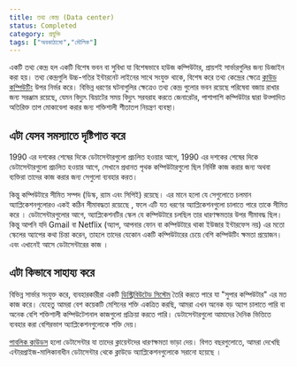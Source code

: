 ```yaml
---
title: তথ্য কেন্দ্র (Data center) 
status: Completed
category: প্রযুক্তি 
tags: ["অবকাঠামো","মৌলিক"]
---
```


একটি তথ্য কেন্দ্র হল একটি বিশেষ ভবন বা সুবিধা যা বিশেষভাবে হাউজ কম্পিউটার, প্রায়শই সার্ভারগুলির জন্য ডিজাইন করা হয়।
তথ্য কেন্দ্রগুলি উচ্চ-গতির ইন্টারনেট লাইনের সাথে সংযুক্ত থাকে, বিশেষ করে তথ্য কেন্দ্রের ক্ষেত্রে [ক্লাউড কম্পিউটিং](bn/cloud-computing/) উপর নির্ভর করে।
বিভিন্ন ধরণের  ঘটনাগুলির ক্ষেত্রেও তথ্য কেন্দ্র গুলোর ভবন রয়েছে  পরিষেবা বজায় রাখার জন্য সরঞ্জাম রয়েছে, যেমন  বিদ্যুৎ বিভ্রাটের সময় বিদ্যুৎ সরবরাহ করতে জেনারেটর, পাশাপাশি কম্পিউটার দ্বারা উত্পাদিত অতিরিক্ত তাপ মোকাবেলা করার জন্য শক্তিশালী শীতাতপ নিয়ন্ত্রণ ব্যবস্থা।

## এটা যেসব সমস্যাতে দৃষ্টিপাত করে

1990 এর দশকের শেষের দিকে ডেটাসেন্টারগুলো প্রচলিত হওয়ার আগে, 1990 এর দশকের শেষের দিকে ডেটাসেন্টারগুলো প্রচলিত হওয়ার আগে, সেখানে প্রধানত পৃথক কম্পিউটারগুলো ছিল নির্দিষ্ট কাজ করার জন্য অথবা  ব্যক্তিরা তাদের কাজ করার জন্য সেগুলো  ব্যবহার করত।

কিন্তু কম্পিউটারে সীমিত সম্পদ  (ডিস্ক, র‍্যাম এবং সিপিই) রয়েছে। 
এর মানে হলো যে সেগুলোতে চলমান অ্যাপ্লিকেশনগুলোরও একই কঠিন সীমাবদ্ধতা রয়েছেে , ফলে এটি যত ধরণের অ্যাপ্লিকেশনগুলো চালাতে পারে তাকে সীমিত করে । 
ডেটাসেন্টারগুলোর আগে, অ্যাপ্লিকেশনটির স্কেল যে কম্পিউটারে চলছিল তার ধারণক্ষমতার উপর সীমাবদ্ধ ছিল। 
কিন্তু আপনি যদি Gmail বা Netflix (অ্যাপ, আপনার ফোন বা কম্পিউটারে থাকা ইউজার ইন্টারফেস নয়) এর মতো স্কেলের অ্যাপের কথা চিন্তা করেন, তাহলে তাদের  যেকোন একটি কম্পিউটারের চেয়ে বেশি কম্পিউটিং ক্ষমতা প্রয়োজন।
এবং এখানেই আসে ডেটাসেন্টারের কাজ । 

## এটা কিভাবে সাহায্য করে

বিভিন্ন সার্ভার সংযুক্ত করে, ব্যবহারকারীরা একটি [ডিস্ট্রিবিউটেড সিস্টেম](/bn/distributed-systems/) তৈরি করতে পারে যা "সুপার কম্পিউটার" এর মত কাজ করে।
যেহেতু আমরা বেশ কয়েকটি মেশিনের শক্তি একত্রিত করছি, আমরা এখন অনেক বড় অ্যাপ চালাতে পারি বা অনেক বেশি শক্তিশালী কম্পিউটেশনাল কাজগুলো প্রক্রিয়া করতে পারি। 
ডেটাসেন্টারগুলো আমাদের দৈনিক ভিত্তিতে ব্যবহার করা বেশিরভাগ অ্যাপ্লিকেশনগুলোকে শক্তি দেয়।

[পাবলিক ক্লাউডস](/bn/cloud-computing/) হলো ডেটাসেন্টার যা তাদের ক্লায়েন্টদের ধারণক্ষমতা ভাড়া দেয়।
বিগত বছরগুলোতে, আমরা দেখেছি এন্টারপ্রাইজ-মালিকানাধীন ডেটাসেন্টার থেকে ক্লাউডে অ্যাপ্লিকেশনগুলোকে সরানো হয়েছে ।
